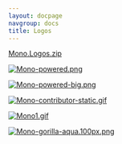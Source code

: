```yaml
---
layout: docpage
navgroup: docs
title: Logos
---
```


[Mono.Logos.zip]({{site.github.url}}/old_site/images/a/a9/Mono.Logos.zip)

[![Mono-powered.png]({{site.github.url}}/old_site/images/0/08/Mono-powered.png)]({{site.github.url}}/old_site/images/0/08/Mono-powered.png)

[![Mono-powered-big.png]({{site.github.url}}/old_site/images/3/31/Mono-powered-big.png)]({{site.github.url}}/old_site/images/3/31/Mono-powered-big.png)

[![Mono-contributor-static.gif]({{site.github.url}}/old_site/images/9/9f/Mono-contributor-static.gif)]({{site.github.url}}/old_site/images/9/9f/Mono-contributor-static.gif)

[![Mono1.gif]({{site.github.url}}/old_site/images/3/31/Mono1.gif)]({{site.github.url}}/old_site/images/3/31/Mono1.gif)

[![Mono-gorilla-aqua.100px.png]({{site.github.url}}/old_site/images/8/8d/Mono-gorilla-aqua.100px.png)]({{site.github.url}}/old_site/images/8/8d/Mono-gorilla-aqua.100px.png)

